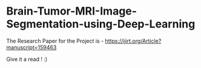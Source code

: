 # Brain-Tumor-MRI-Image-Segmentation-using-Deep-Learning

The Research Paper for the Project is - https://ijirt.org/Article?manuscript=159463

Give it a read ! :)
